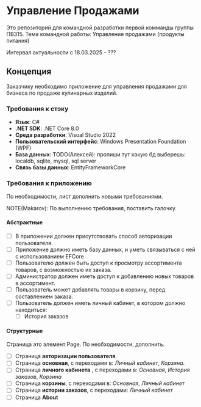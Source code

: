 # Управление Продажами

Это репозиторий для командной разработки первой комманды группы ПВ315.
Тема командной работы: Управление продажами (продукты питания)

Интервал актуальности с 18.03.2025 - ???

## Концепция

Заказчику необходимо приложение для управления продажами для бизнеса по продаже
кулинарных изделий.

### Требования к стэку

- **Язык**: C#
- **.NET SDK**: .NET Core 8.0
- **Среда разработки**: Visual Studio 2022
- **Пользовательский интерфейс**: Windows Presentation Foundation (WPF)
- **База данных**: TODO(Алексей): пропиши тут какую бд выберешь: localdb,
  sqlite, mysql, sql server
- **Связь базы данных**: EntityFrameworkCore

### Требования к приложению

По необходимости, лист дополнить новыми требованиями.

NOTE(Makarov): По выполнению требования, поставить галочку.

#### Абстрактные

- [ ] В приложении должен присутствовать способ авторизации пользователя.
- [ ] Приложение должно иметь базу данных, и уметь связываться с ней с
      использованием EFCore
- [ ] Пользователю должен быть доступ к просмотру ассортимента товаров, с
      возможностью их заказа.
- [ ] Администратор должен иметь доступ к добавлению новых товаров в ассортимент.
- [ ] Пользователь может добавлять товары в корзину, перед составлением заказа.
- [ ] Пользователь должен иметь личный кабинет, в котором должно находиться:
    - [ ] История заказов

#### Структурные

Страница это элемент Page.
По необходимости, дополнить.

- [ ] Страница **авторизации пользователя**.
- [ ] Страница **основная**, с переходами в: _Личный кабинет_, _Корзина_.
- [ ] Страница **личного кабинета** , с переходами в: _Основная_, _История заказов_, _Корзина_
- [ ] Страница **корзины**, с переходами в: _Основная_, _Личный кабинет_
- [ ] Страница **истории заказов**, с переходами: _Личный кабинет_
- [ ] Страница **About**
